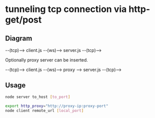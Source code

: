 tunneling tcp connection via http-get/post
==========================================

Diagram
-------

--(tcp)--> client.js --(ws)--> server.js --(tcp)-->

Optionally proxy server can be inserted.

--(tcp)--> client.js --(ws)--> proxy --> server.js --(tcp)-->

Usage
-----
```sh
node server to_host [to_port]
```

```sh
export http_proxy="http://proxy-ip:proxy-port"
node client remote_url [local_port]
```

